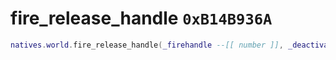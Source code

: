 # fire_release_handle `0xB14B936A`

```lua
natives.world.fire_release_handle(_firehandle --[[ number ]], _deactivate --[[ boolean ]])
```